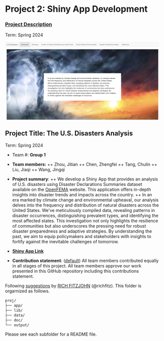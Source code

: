 # Project 2: Shiny App Development

### [Project Description](doc/project2_desc.md)

Term: Spring 2024

![image](doc/figs/proj2-group1.png)



## Project Title: The U.S. Disasters Analysis
Term: Spring 2024

+ Team #: **Group 1**
+ **Team members:** 
++ Zhou, Jitian
++ Chen, Zhengfei
++ Tang, Chulin
++ Liu, Jiaqi
++ Wang, Jingqi
	

+ **Project summary**:
++ We develop a Shiny App that provides an analysis of U.S. disasters using Disaster Declarations Summaries dataset available on the [OpenFEMA](https://www.fema.gov/openfema-data-page/disaster-declarations-summaries-v2) website. This application offers in-depth insights into disaster trends and impacts across the country. 
++ In an era marked by climate change and environmental upheaval, our analysis delves into the frequency and distribution of natural disasters across the United States. We've meticulously compiled data, revealing patterns in disaster occurrences, distinguishing prevalent types, and identifying the most affected states. This investigation not only highlights the resilience of communities but also underscores the pressing need for robust disaster preparedness and adaptive strategies. By understanding the past, we aim to equip policymakers and stakeholders with insights to fortify against the inevitable challenges of tomorrow. 

+ **[Shiny App Link](https://jingqiwang.shinyapps.io/TheUSDisastersAnalysisApp/)**

+ **Contribution statement**: ([default](doc/a_note_on_contributions.md)) All team members contributed equally in all stages of this project. All team members approve our work presented in this GitHub repository including this contributions statement. 

Following [suggestions](http://nicercode.github.io/blog/2013-04-05-projects/) by [RICH FITZJOHN](http://nicercode.github.io/about/#Team) (@richfitz). This folder is orgarnized as follows.

```
proj/
├── app/
├── lib/
├── data/
├── doc/
└── output/
```

Please see each subfolder for a README file.

